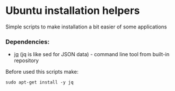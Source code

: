Ubuntu installation helpers
===========================

Simple scripts to make installation a bit easier of some applications

### Dependencies:

- [jq](http://stedolan.github.io/jq/) (jq is like sed for JSON data) - command line tool from built-in repository

Before used this scripts make:

    sudo apt-get install -y jq
